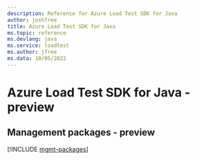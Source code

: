 ```yaml
---
description: Reference for Azure Load Test SDK for Java
author: joshfree
title: Azure Load Test SDK for Java
ms.topic: reference
ms.devlang: java
ms.service: loadtest
ms.author: jfree
ms.data: 10/05/2022
---
```

# Azure Load Test SDK for Java - preview

## Management packages - preview
[!INCLUDE [mgmt-packages](load-test-mgmt-index.md)]